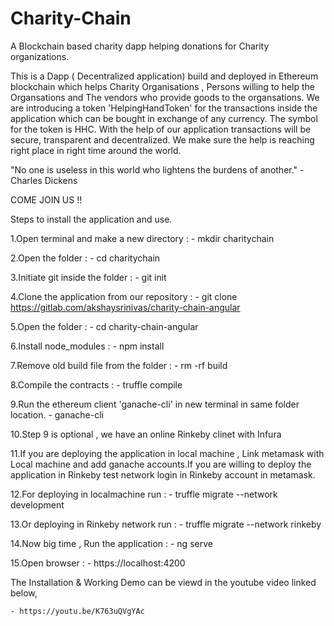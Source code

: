 # Charity-Chain

A Blockchain based charity dapp helping donations for Charity organizations.

This is a Dapp ( Decentralized application) build and deployed in Ethereum blockchain which helps Charity Organisations , Persons willing to help the Organsations and The vendors who provide goods to the organsations. We are introducing a token 'HelpingHandToken' for the transactions inside the application which can be bought in exchange of any currency. The symbol for the token is HHC. With the help of our application transactions will be secure, transparent and decentralized. We make sure the help is reaching right place in right time around the world.

"No one is useless in this world who lightens the burdens of another."
                                                        - Charles Dickens

COME JOIN US !! 

Steps to install the application and use.

1.Open terminal and make a new directory : 
    - mkdir charitychain

2.Open the folder :
    - cd charitychain

3.Initiate git inside the folder :
    - git init

4.Clone the application from our repository :
    - git clone https://gitlab.com/akshaysrinivas/charity-chain-angular

5.Open the folder :
    - cd charity-chain-angular

6.Install node_modules :
    - npm install

7.Remove old build file from the folder :
    - rm -rf build

8.Compile the contracts :
    - truffle compile

9.Run the ethereum client 'ganache-cli' in new terminal in same folder location.
    - ganache-cli

10.Step 9 is optional , we have an online Rinkeby clinet with Infura

11.If you are deploying the application in local machine , Link metamask with Local machine and add ganache accounts.If you are         willing to deploy the application in Rinkeby test network login in Rinkeby account in metamask.

12.For deploying in localmachine run :
    - truffle migrate --network development

13.Or deploying in Rinkeby network run :
    - truffle migrate --network rinkeby

14.Now big time , Run the application :
    - ng serve

15.Open browser :
    - https://localhost:4200
    
The Installation & Working Demo can be viewd in the youtube video linked below,

    - https://youtu.be/K763uQVgYAc
